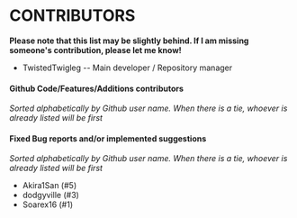 # CONTRIBUTORS

**Please note that this list may be slightly behind. If I am missing someone's contribution, please let me know!**

* TwistedTwigleg -- Main developer / Repository manager

#### Github Code/Features/Additions contributors
*Sorted alphabetically by Github user name. When there is a tie, whoever is already listed will be first*

#### Fixed Bug reports and/or implemented suggestions
*Sorted alphabetically by Github user name. When there is a tie, whoever is already listed will be first*

* Akira1San (#5)
* dodgyville (#3)
* Soarex16 (#1)